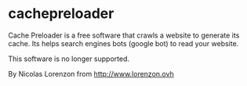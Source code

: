 # cachepreloader
Cache Preloader is a free software that crawls a website to generate its cache. Its helps search engines bots (google bot) to read your website.

This software is no longer supported.

By Nicolas Lorenzon from http://www.lorenzon.ovh
